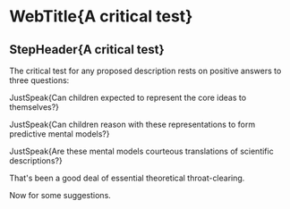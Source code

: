 # WebTitle{A critical test}

## StepHeader{A critical test}

The critical test for any proposed description rests on positive answers to three questions:

JustSpeak{Can children expected to represent the core ideas to themselves?}

JustSpeak{Can children reason with these representations to form predictive mental models?}

JustSpeak{Are these mental models courteous translations of scientific descriptions?}

That's been a good deal of essential theoretical throat-clearing.

Now for some suggestions.
